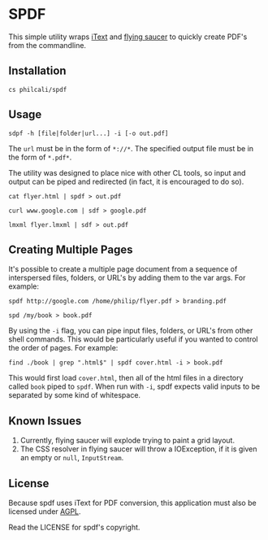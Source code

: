 # SPDF

This simple utility wraps [iText][1] and [flying saucer][2] to quickly create
PDF's from the commandline.

## Installation

```
cs philcali/spdf
```

## Usage

```
sdpf -h [file|folder|url...] -i [-o out.pdf]
```

The `url` must be in the form of `*://*`. The specified output file must be in
the form of `*.pdf*`.

The utility was designed to place nice with other CL tools, so input and output
can be piped and redirected (in fact, it is encouraged to do so).

```
cat flyer.html | spdf > out.pdf

curl www.google.com | sdf > google.pdf

lmxml flyer.lmxml | sdf > out.pdf
```

## Creating Multiple Pages

It's possible to create a multiple page document from a sequence of
interspersed files, folders, or URL's by adding them to the var args.
For example:

```
spdf http://google.com /home/philip/flyer.pdf > branding.pdf

spd /my/book > book.pdf
```

By using the `-i` flag, you can pipe input files, folders, or URL's from
other shell commands. This would be particularly useful if you wanted to control
the order of pages. For example:

```
find ./book | grep ".html$" | spdf cover.html -i > book.pdf
```

This would first load `cover.html`, then all of the html files in a directory
called `book` piped to `spdf`. When run with `-i`, spdf expects valid inputs to
be separated by some kind of whitespace.

## Known Issues

1. Currently, flying saucer will explode trying to paint a grid layout.
2. The CSS resolver in flying saucer will throw a IOException, if it is given
   an empty or `null`, `InputStream`.

## License

Because spdf uses iText for PDF conversion, this application must also be
licensed under [AGPL][3].

Read the LICENSE for spdf's copyright.

[1]: http://itextpdf.com/itext.php
[2]: https://github.com/flyingsaucerproject/flyingsaucer#readme
[3]: http://itextpdf.com/terms-of-use/agpl.php
